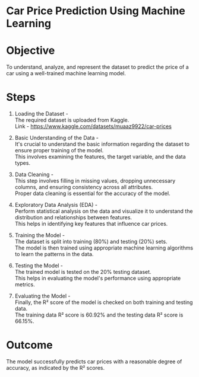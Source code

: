 # Car Price Prediction Using Machine Learning

# Objective
To understand, analyze, and represent the dataset to predict the price of a car using a well-trained machine learning model.

# Steps
1. Loading the Dataset -  
The required dataset is uploaded from Kaggle.  
Link - https://www.kaggle.com/datasets/muaaz9922/car-prices


2. Basic Understanding of the Data -  
It's crucial to understand the basic information regarding the dataset to ensure proper training of the model.   
This involves examining the features, the target variable, and the data types.

3. Data Cleaning -   
This step involves filling in missing values, dropping unnecessary columns, and ensuring consistency across all attributes.   
Proper data cleaning is essential for the accuracy of the model.

4. Exploratory Data Analysis (EDA) -   
Perform statistical analysis on the data and visualize it to understand the distribution and relationships between features.   
This helps in identifying key features that influence car prices.

5. Training the Model -   
The dataset is split into training (80%) and testing (20%) sets.   
The model is then trained using appropriate machine learning algorithms to learn the patterns in the data.

6. Testing the Model -   
The trained model is tested on the 20% testing dataset.   
This helps in evaluating the model's performance using appropriate metrics.

7. Evaluating the Model -   
Finally, the R² score of the model is checked on both training and testing data.   
The training data R² score is 60.92% and the testing data R² score is 66.15%.
   
# Outcome
The model successfully predicts car prices with a reasonable degree of accuracy, as indicated by the R² scores.
